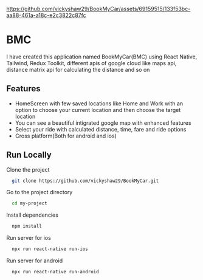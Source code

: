 


https://github.com/vickyshaw29/BookMyCar/assets/69159515/133f53bc-aa88-461a-a18c-e2c3822c87fc





# BMC
I have created this application named BookMyCar(BMC) using React Native, Tailwind, Redux Toolkit, different apis of google cloud like maps api, distance matrix api for calculating the distance and so on
## Features
- HomeScreen with few saved locations like Home and Work with an option to choose your current location and then choose the target location
- You can see a beautiful intigrated google map with enhanced features
- Select your ride with calculated distance, time, fare and ride options
- Cross platform(Both for android and ios)

  





  
## Run Locally

Clone the project

```bash
  git clone https://github.com/vickyshaw29/BookMyCar.git
```
Go to the project directory

```bash
  cd my-project
```

Install dependencies

```bash
  npm install
```

Run server for ios

```bash
  npx run react-native run-ios
```
Run server for android
```bash
  npx run react-native run-android
```


  
  
